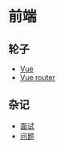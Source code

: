 # 前端

## 轮子

- [Vue](/frontend/vue/2.x.x/responsive)
- [Vue router](/frontend/vue-router/4.x.x)

## 杂记

- [面试](/frontend/interview/javascript)
- [问题](/frontend/problem/index)
